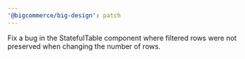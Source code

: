 ```yaml
---
'@bigcommerce/big-design': patch
---
```


Fix a bug in the StatefulTable component where filtered rows were not preserved when changing the number of rows.  

